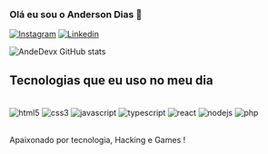 
### Olá eu sou o Anderson Dias 🤙


[![Instagram](https://img.shields.io/badge/Instagram-E4405F?style=for-the-badge&logo=instagram&logoColor=white)](https://instagram.com/andedevx)
[![Linkedin](https://img.shields.io/badge/LinkedIn-0077B5?style=for-the-badge&logo=linkedin&logoColor=white)](https://linkedin.com/in/andeds)



![AndeDevx GitHub stats](https://github-readme-stats.vercel.app/api?username=andedevx&show_icons=true&theme=dracula)



## Tecnologias que eu uso no meu dia

<div style="display: inline_block"><br/>
<img align="center" alt="html5" src="https://img.shields.io/badge/HTML5-E34F26?style=for-the-badge&logo=html5&logoColor=wh" />
<img align="center" alt="css3" src="https://img.shields.io/badge/CSS3-1572B6?style=for-the-badge&logo=css3&logoColor=white" />
<img align="center" alt="javascript" src="https://img.shields.io/badge/JavaScript-F7DF1E?style=for-the-badge&logo=javascript&logoColor=black" />
<img align="center" alt="typescript" src="https://img.shields.io/badge/TypeScript-007ACC?style=for-the-badge&logo=typescript&logoColor=white" />
<img align="center" alt="react" src="https://img.shields.io/badge/React-20232A?style=for-the-badge&logo=react&logoColor=61DAFB" />
<img align="center" alt="nodejs" src="https://img.shields.io/badge/Node.js-43853D?style=for-the-badge&logo=node.js&logoColor=wh" />
<img align="center" alt="php" src="https://img.shields.io/badge/PHP-777BB4?style=for-the-badge&logo=php&logoColor=whit" />

</div><br/>

Apaixonado por tecnologia, Hacking e Games !
